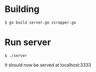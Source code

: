 # Building

```
$ go build server.go scrapper.go
```

# Run server

```
$ ./server
```

It should now be served at localhost:3333
